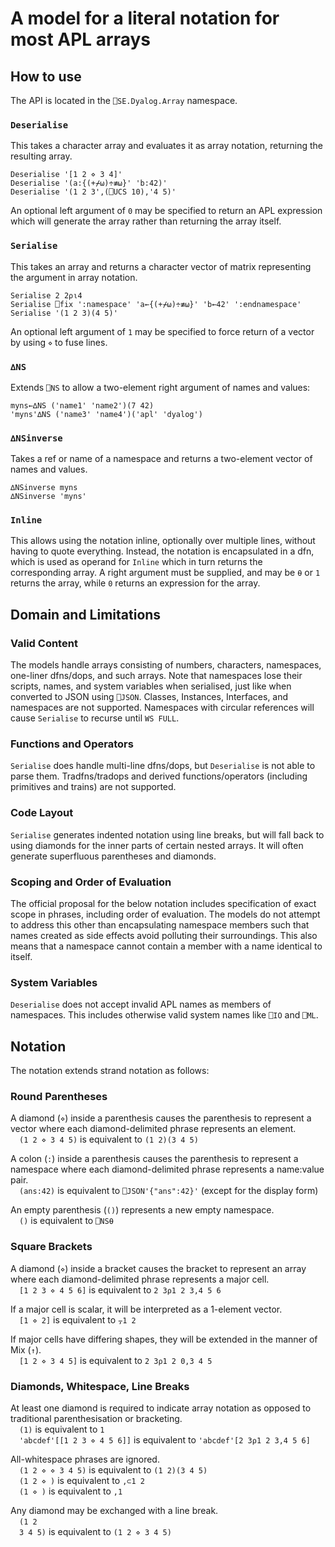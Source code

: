  # A model for a literal notation for most APL arrays

 ## How to use

 The API is located in the `⎕SE.Dyalog.Array` namespace.

 ### `Deserialise`

 This takes a character array and evaluates it as array notation, returning the resulting array.

 ```apl
 Deserialise '[1 2 ⋄ 3 4]'
 Deserialise '(a:{(+⌿⍵)÷≢⍵}' 'b:42)'
 Deserialise '(1 2 3',(⎕UCS 10),'4 5)'
 ```

 An optional left argument of `0` may be specified to return an APL expression which will generate the array rather than returning the array itself.

 ### `Serialise`

 This takes an array and returns a character vector of matrix representing the argument in array notation.

 ```apl
 Serialise 2 2⍴⍳4
 Serialise ⎕fix ':namespace' 'a←{(+⌿⍵)÷≢⍵}' 'b←42' ':endnamespace'
 Serialise '(1 2 3)(4 5)'
 ```

 An optional left argument of `1` may be specified to force return of a vector by using `⋄` to fuse lines.

 ### `∆NS`

 Extends `⎕NS` to allow a two-element right argument of names and values:

 ```apl
 myns←∆NS ('name1' 'name2')(7 42)
 'myns'∆NS ('name3' 'name4')('apl' 'dyalog')
 ```

 ### `∆NSinverse`

 Takes a ref or name of a namespace and returns a two-element vector of names and values.
 ```
 ∆NSinverse myns
 ∆NSinverse 'myns'
 ```

 ### `Inline`

 This allows using the notation inline, optionally over multiple lines, without having to quote everything. Instead, the notation is encapsulated in a dfn, which is used as operand for `Inline` which in turn returns the corresponding array. A right argument must be supplied, and may be `⍬` or `1` returns the array, while `0` returns an expression for the array.

 ## Domain and Limitations

 ### Valid Content

 The models handle arrays consisting of numbers, characters, namespaces, one-liner dfns/dops, and such arrays. Note that namespaces lose their scripts, names, and system variables when serialised, just like when converted to JSON using `⎕JSON`. Classes, Instances, Interfaces, and namespaces are not supported. Namespaces with circular references will cause `Serialise` to recurse until `WS FULL`.

 ### Functions and Operators

 `Serialise` does handle multi-line dfns/dops, but `Deserialise` is not able to parse them. Tradfns/tradops and derived functions/operators (including primitives and trains) are not supported.

 ### Code Layout

 `Serialise` generates indented notation using line breaks, but will fall back to using diamonds for the inner parts of certain nested arrays. It will often generate superfluous parentheses and diamonds.

 ### Scoping and Order of Evaluation

 The official proposal for the below notation includes specification of exact scope in phrases, including order of evaluation. The models do not attempt to address this other than encapsulating namespace members such that names created as side effects avoid polluting their surroundings. This also means that a namespace cannot contain a member with a name identical to itself.

 ### System Variables

 `Deserialise` does not accept invalid APL names as members of namespaces. This includes otherwise valid system names like `⎕IO` and `⎕ML`.

 ## Notation

 The notation extends strand notation as follows:

 ### Round Parentheses

 A diamond (`⋄`) inside a parenthesis causes the parenthesis to represent a vector where each diamond-delimited phrase represents an element.  
  `(1 2 ⋄ 3 4 5)` is equivalent to `(1 2)(3 4 5)`

 A colon (`:`) inside a parenthesis causes the parenthesis to represent a namespace where each diamond-delimited phrase represents a name:value pair.  
  `(ans:42)` is equivalent to `⎕JSON'{"ans":42}'` (except for the display form)

 An empty parenthesis (`()`) represents a new empty namespace.  
  `()` is equivalent to `⎕NS⍬`

 ### Square Brackets

 A diamond (`⋄`) inside a bracket causes the bracket to represent an array where each diamond-delimited phrase represents a major cell.  
  `[1 2 3 ⋄ 4 5 6]` is equivalent to `2 3⍴1 2 3,4 5 6`

 If a major cell is scalar, it will be interpreted as a 1-element vector.  
  `[1 ⋄ 2]` is equivalent to `⍪1 2`

 If major cells have differing shapes, they will be extended in the manner of Mix (`↑`).  
  `[1 2 ⋄ 3 4 5]` is equivalent to `2 3⍴1 2 0,3 4 5`

 ### Diamonds, Whitespace, Line Breaks

 At least one diamond is required to indicate array notation as opposed to traditional parenthesisation or bracketing.  
  `(1)` is equivalent to `1`  
  `'abcdef'[[1 2 3 ⋄ 4 5 6]]` is equivalent to `'abcdef'[2 3⍴1 2 3,4 5 6]`

 All-whitespace phrases are ignored.  
  `(1 2 ⋄ ⋄ 3 4 5)` is equivalent to `(1 2)(3 4 5)`  
  `(1 2 ⋄ )` is equivalent to `,⊂1 2`  
  `(1 ⋄ )` is equivalent to `,1`

 Any diamond may be exchanged with a line break.  
  `(1 2`   
  `3 4 5)`  is equivalent to `(1 2 ⋄ 3 4 5)`